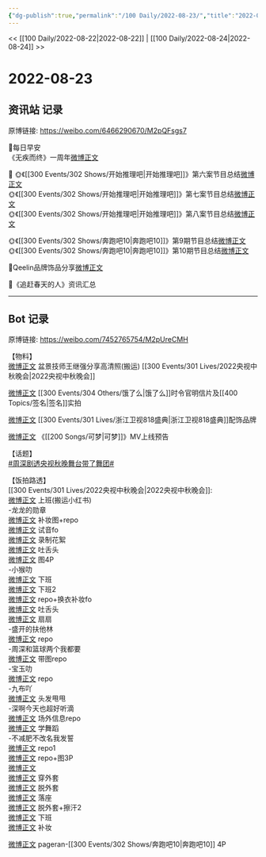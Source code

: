 ```yaml
---
{"dg-publish":true,"permalink":"/100 Daily/2022-08-23/","title":"2022-08-23","created":"2022-12-07T16:16:19.000+08:00","updated":"2023-04-11T12:52:45.642+08:00"}
---
```



<< [[100 Daily/2022-08-22\|2022-08-22]] | [[100 Daily/2022-08-24\|2022-08-24]] >>

# 2022-08-23

## 资讯站 记录

原博链接: https://weibo.com/6466290670/M2pQFsgs7

🌟每日早安  
《无疾而终》一周年[微博正文](https://m.weibo.cn/6466290670/4805545737590841)

🌟
🌞《[[300 Events/302 Shows/开始推理吧\|开始推理吧]]》第六案节目总结[微博正文](https://m.weibo.cn/6466290670/4805607255444812)  
🌞《[[300 Events/302 Shows/开始推理吧\|开始推理吧]]》第七案节目总结[微博正文](https://m.weibo.cn/6466290670/4805694899360106)  
🌞《[[300 Events/302 Shows/开始推理吧\|开始推理吧]]》第八案节目总结[微博正文](https://m.weibo.cn/6466290670/4805729963221222)  

🌞《[[300 Events/302 Shows/奔跑吧10\|奔跑吧10]]》第9期节目总结[微博正文](https://m.weibo.cn/6466290670/4805612800840077)  
🌞《[[300 Events/302 Shows/奔跑吧10\|奔跑吧10]]》第10期节目总结[微博正文](https://m.weibo.cn/6466290670/4805717560657550)

🌟Qeelin品牌饰品分享[微博正文](https://m.weibo.cn/6466290670/4805738881614300)

🌟《追赶春天的人》资讯汇总[](https://m.weibo.cn/6466290670/4805676906054231)

---
## Bot 记录

原博链接: https://weibo.com/7452765754/M2pUreCMH

【物料】  
[微博正文](https://m.weibo.cn/1970813955/4805421715690425) 盆景技师王继强分享高清照(搬运) [[300 Events/301 Lives/2022央视中秋晚会\|2022央视中秋晚会]]

[微博正文](https://m.weibo.cn/7756461320/4805604101587567) [[300 Events/304 Others/饿了么\|饿了么]]时令官明信片及[[400 Topics/签名\|签名]]实拍

[微博正文](https://m.weibo.cn/2911940961/4805702504154012) [[300 Events/301 Lives/浙江卫视818盛典\|浙江卫视818盛典]]配饰品牌

[微博正文](https://m.weibo.cn/6509152617/4805747445603527) 《[[200 Songs/可梦\|可梦]]》MV上线预告

【话题】  
[#周深剧透央视秋晚舞台带了舞团#](https://s.weibo.com/weibo?q=%23%E5%91%A8%E6%B7%B1%E5%89%A7%E9%80%8F%E5%A4%AE%E8%A7%86%E7%A7%8B%E6%99%9A%E8%88%9E%E5%8F%B0%E5%B8%A6%E4%BA%86%E8%88%9E%E5%9B%A2%23)

【饭拍路透】  
[[300 Events/301 Lives/2022央视中秋晚会\|2022央视中秋晚会]]:  
[微博正文](https://m.weibo.cn/6056974242/4805568877560762) 上班(搬运小红书)  
-龙龙的勋章  
[微博正文](https://m.weibo.cn/6513304603/4805443174793752) 补妆图+repo  
[微博正文](https://m.weibo.cn/6513304603/4805598069656433) 试音fo  
[微博正文](https://m.weibo.cn/6513304603/4805626339787644) 录制花絮  
[微博正文](https://m.weibo.cn/6513304603/4805732430255190) 吐舌头  
[微博正文](https://m.weibo.cn/6513304603/4805744803973845) 图4P  
-小猴叻  
[微博正文](https://m.weibo.cn/7367408614/4805434504120460) 下班  
[微博正文](https://m.weibo.cn/7367408614/4805561243930306) 下班2  
[微博正文](https://m.weibo.cn/7367408614/4805620392005274) repo+换衣补妆fo  
[微博正文](https://m.weibo.cn/7367408614/4805661000730196) 吐舌头  
[微博正文](https://m.weibo.cn/7367408614/4805732995701829) 扇扇  
-盛开的扶他林  
[微博正文](https://m.weibo.cn/6182704749/4805431098344452) repo  
-周深和篮球两个我都要  
[微博正文](https://m.weibo.cn/7631925143/4805548048123265) 带图repo  
-宝玉叻  
[微博正文](https://m.weibo.cn/2645753453/4805572619405384) repo  
-九布吖  
[微博正文](https://m.weibo.cn/6257124219/4805588485146098) 头发甩甩  
-深啊今天也超好听滴  
[微博正文](https://m.weibo.cn/3123996041/4805568986354108) 场外信息repo  
[微博正文](https://m.weibo.cn/3123996041/4805649391946785) 学舞蹈  
-不减肥不改名我发誓  
[微博正文](https://m.weibo.cn/3223565345/4805417782480480) repo1  
[微博正文](https://m.weibo.cn/3223565345/4805532176615654) repo+图3P  
[微博正文](https://m.weibo.cn/3223565345/4805558291141075)  
[微博正文](https://m.weibo.cn/3223565345/4805575026934133) 穿外套  
[微博正文](https://m.weibo.cn/3223565345/4805606664312668) 脱外套  
[微博正文](https://m.weibo.cn/3223565345/4805630693213553) 落座  
[微博正文](https://m.weibo.cn/3223565345/4805636552917275) 脱外套+擦汗2  
[微博正文](https://m.weibo.cn/3223565345/4805645582994205) 下班  
[微博正文](https://m.weibo.cn/3223565345/4805691581926290) 补妆

[微博正文](https://m.weibo.cn/7633014126/4805760201004809) pageran-[[300 Events/302 Shows/奔跑吧10\|奔跑吧10]] 4P
